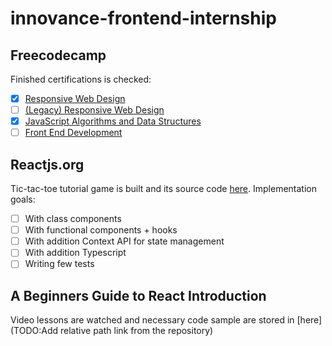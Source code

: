 # innovance-frontend-internship

## Freecodecamp

Finished certifications is checked:
- [X] [Responsive Web Design](https://www.freecodecamp.org/learn/2022/responsive-web-design/)
- [ ] [(Legacy) Responsive Web Design](https://www.freecodecamp.org/learn/responsive-web-design/)
- [X] [JavaScript Algorithms and Data Structures](https://www.freecodecamp.org/learn/javascript-algorithms-and-data-structures/)
- [ ] [Front End Development](https://www.freecodecamp.org/learn/front-end-development-libraries/)

## Reactjs.org

Tic-tac-toe tutorial game is built and its source code [here](/TIcTacToe/tic-tac-toe/). Implementation goals:
 - [ ] With class components
 - [ ] With functional components + hooks
 - [ ] With addition Context API for state management
 - [ ] With addition Typescript
 - [ ] Writing few tests

## A Beginners Guide to React Introduction

Video lessons are watched and necessary code sample are stored in [here](TODO:Add relative path link from the repository)
